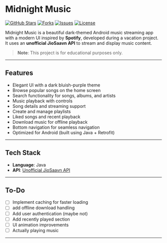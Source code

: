 # Midnight Music


[![GitHub Stars](https://img.shields.io/github/stars/Anonymous-Krypton/Midnight_Music?style=social)](https://github.com/Anonymous-Krypton/Midnight_Music/stargazers)
[![Forks](https://img.shields.io/github/forks/Anonymous-Krypton/Midnight_Music?style=social)](https://github.com/Anonymous-Krypton/Midnight_Music/network/members)
[![Issues](https://img.shields.io/github/issues/Anonymous-Krypton/Midnight_Music)](https://github.com/Anonymous-Krypton/Midnight_Music/issues)
[![License](https://img.shields.io/github/license/Anonymous-Krypton/Midnight_Music)](LICENSE)

Midnight Music is a beautiful dark-themed Android music streaming app with a modern UI inspired by **Spotify**, developed during a vacation project. It uses an **unofficial JioSaavn API** to stream and display music content.

> **Note**: This project is for educational purposes only.

---

## Features

- Elegant UI with a dark bluish-purple theme
- Browse popular songs on the home screen
- Search functionality for songs, albums, and artists
- Music playback with controls
- Song details and streaming support
- Create and manage playlists
- Liked songs and recent playback
- Download music for offline playback
- Bottom navigation for seamless navigation
- Optimized for Android (built using Java + Retrofit)

---



## Tech Stack

- **Language**: Java
- **API**: [Unofficial JioSaavn API]()

---

## To-Do

- [ ] Implement caching for faster loading
- [ ] add offline download handling
- [ ] Add user authentication (maybe not)
- [ ] Add recently played section
- [ ] UI animation improvements
- [ ] Actually playing music

---

